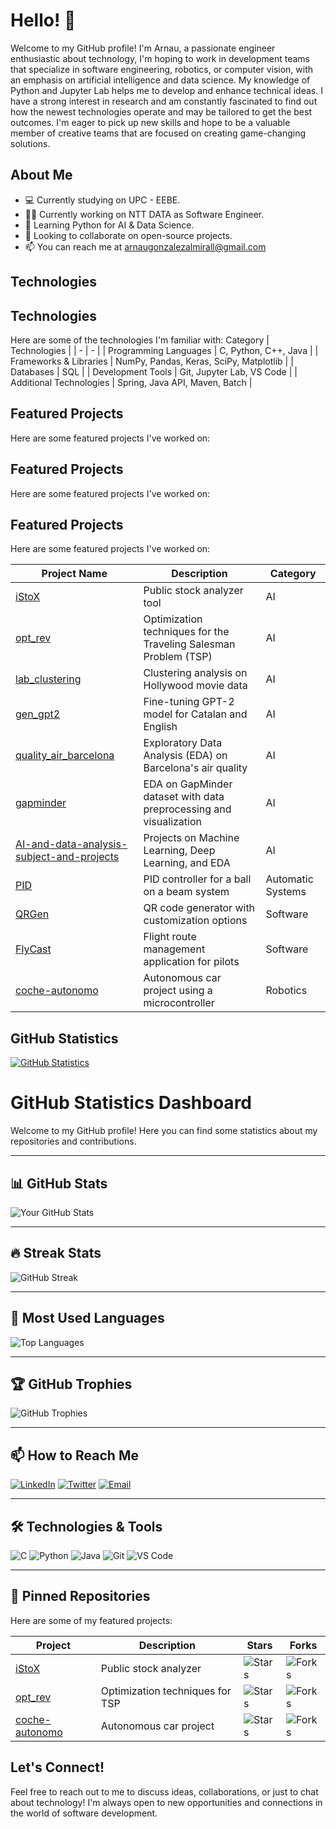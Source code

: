 # Hello! 👋

Welcome to my GitHub profile! I'm Arnau, a passionate engineer enthusiastic about technology, I'm hoping to work in development teams that specialize in software engineering, robotics, or computer vision, with an emphasis on artificial intelligence and data science. My knowledge of Python and Jupyter Lab helps me to develop and enhance technical ideas. I have a strong interest in research and am constantly fascinated to find out how the newest technologies operate and may be tailored to get the best outcomes. I'm eager to pick up new skills and hope to be a valuable member of creative teams that are focused on creating game-changing solutions.

## About Me

- 💻 Currently studying on UPC - EEBE.
- 👩‍💻 Currently working on NTT DATA as Software Engineer.
- 🌱 Learning Python for AI & Data Science.
- 👯 Looking to collaborate on open-source projects.
- 📫 You can reach me at arnaugonzalezalmirall@gmail.com 

## Technologies

## Technologies

Here are some of the technologies I'm familiar with:
   Category | Technologies |
 | - | - |
 | Programming Languages | C, Python, C++, Java |
 | Frameworks & Libraries | NumPy, Pandas, Keras, SciPy, Matplotlib |
 | Databases | SQL |
 | Development Tools | Git, Jupyter Lab, VS Code |
 | Additional Technologies | Spring, Java API, Maven, Batch |

## Featured Projects

Here are some featured projects I've worked on:

## Featured Projects

Here are some featured projects I've worked on:

## Featured Projects

Here are some featured projects I've worked on:

| Project Name | Description | Category |
|-------------|-------------|----------|
| [iStoX](https://github.com/leavil/iStoX) | Public stock analyzer tool | AI |
| [opt_rev](https://github.com/leavil/opt_rev) | Optimization techniques for the Traveling Salesman Problem (TSP) | AI |
| [lab_clustering](https://github.com/leavil/lab_clustering) | Clustering analysis on Hollywood movie data | AI |
| [gen_gpt2](https://github.com/leavil/gen_gpt2) | Fine-tuning GPT-2 model for Catalan and English | AI |
| [quality_air_barcelona](https://github.com/leavil/quality_air_barcelona) | Exploratory Data Analysis (EDA) on Barcelona's air quality | AI |
| [gapminder](https://github.com/leavil/gapminder) | EDA on GapMinder dataset with data preprocessing and visualization | AI |
| [AI-and-data-analysis-subject-and-projects](https://github.com/GermanBuenoLozano/AI-and-data-analysis-subject-and-projects) | Projects on Machine Learning, Deep Learning, and EDA | AI |
| [PID](https://github.com/leavil/pid-ball-beam) | PID controller for a ball on a beam system | Automatic Systems |
| [QRGen](https://github.com/leavil/QRGen) | QR code generator with customization options | Software |
| [FlyCast](https://github.com/leavil/flycast) | Flight route management application for pilots | Software |
| [coche-autonomo](https://github.com/leavil/coche-autonomo) | Autonomous car project using a microcontroller | Robotics |




## GitHub Statistics

[![GitHub Statistics](https://github-readme-stats.vercel.app/api?username=leavil&show_icons=true&theme=radical)](https://github.com/leavil)
# GitHub Statistics Dashboard

Welcome to my GitHub profile! Here you can find some statistics about my repositories and contributions.

---

## 📊 GitHub Stats

![Your GitHub Stats](https://github-readme-stats.vercel.app/api?username=leavil&show_icons=true&theme=radical)

---

## 🔥 Streak Stats

![GitHub Streak](https://github-readme-streak-stats.herokuapp.com/?user=leavil&theme=dark)

---

## 💬 Most Used Languages

![Top Languages](https://github-readme-stats.vercel.app/api/top-langs/?username=leavil&layout=compact&theme=radical)

---

## 🏆 GitHub Trophies

![GitHub Trophies](https://github-profile-trophy.vercel.app/?username=leavil&theme=onedark)

---

## 📫 How to Reach Me

[![LinkedIn](https://img.shields.io/badge/LinkedIn-Connect-blue)](https://www.linkedin.com/in/yourprofile)
[![Twitter](https://img.shields.io/badge/Twitter-Follow-blue)](https://twitter.com/yourhandle)
[![Email](https://img.shields.io/badge/Email-Send%20Message-red)](mailto:youremail@example.com)

---

## 🛠️ Technologies & Tools

![C](https://img.shields.io/badge/-C-A8B9CC?logo=c&logoColor=white)
![Python](https://img.shields.io/badge/-Python-3776AB?logo=python&logoColor=white)
![Java](https://img.shields.io/badge/-Java-007396?logo=java&logoColor=white)
![Git](https://img.shields.io/badge/-Git-F05032?logo=git&logoColor=white)
![VS Code](https://img.shields.io/badge/-VS%20Code-007ACC?logo=visual-studio-code&logoColor=white)

---

## 📌 Pinned Repositories

Here are some of my featured projects:

| Project | Description | Stars | Forks |
|--------|-------------|-------|-------|
| [iStoX](https://github.com/leavil/iStoX) | Public stock analyzer | ![Stars](https://img.shields.io/github/stars/leavil/iStoX) | ![Forks](https://img.shields.io/github/forks/leavil/iStoX) |
| [opt_rev](https://github.com/leavil/opt_rev) | Optimization techniques for TSP | ![Stars](https://img.shields.io/github/stars/leavil/opt_rev) | ![Forks](https://img.shields.io/github/forks/leavil/opt_rev) |
| [coche-autonomo](https://github.com/leavil/coche-autonomo) | Autonomous car project | ![Stars](https://img.shields.io/github/stars/leavil/coche-autonomo) | ![Forks](https://img.shields.io/github/forks/leavil/coche-autonomo) |


## Let's Connect!

Feel free to reach out to me to discuss ideas, collaborations, or just to chat about technology! I'm always open to new opportunities and connections in the world of software development.



